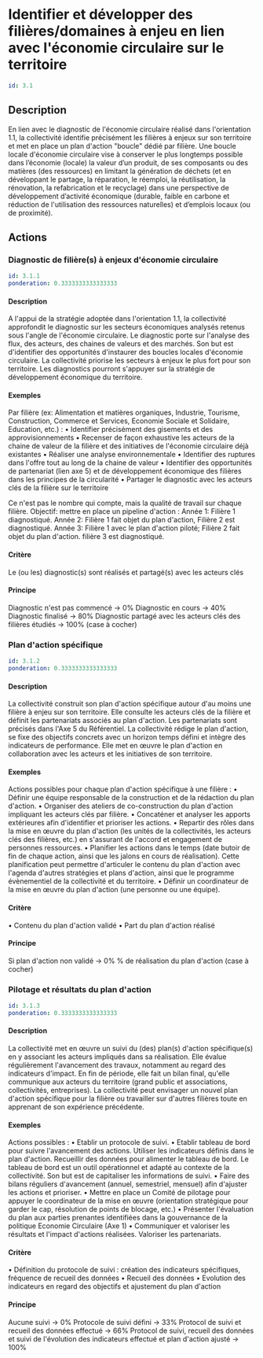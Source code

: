 # Identifier et développer des filières/domaines à enjeu en lien avec l'économie circulaire sur le territoire
```yaml
id: 3.1
```
## Description
En lien avec le diagnostic de l'économie circulaire réalisé dans l'orientation 1.1, la collectivité identifie précisément les filières à enjeux sur son territoire et met en place un plan d'action "boucle" dédié par filière. Une boucle locale d'économie circulaire vise à conserver le plus longtemps possible dans l’économie (locale) la valeur d’un produit, de ses composants ou des matières (des ressources) en limitant la génération de déchets (et en développant le partage, la réparation, le réemploi, la réutilisation, la rénovation, la refabrication et le recyclage) dans une perspective de développement d’activité économique  (durable, faible en carbone et réduction de l'utilisation des ressources naturelles) et d’emplois locaux (ou de proximité).

## Actions
### Diagnostic de filière(s) à enjeux d'économie circulaire
```yaml
id: 3.1.1
ponderation: 0.3333333333333333
```
#### Description
A l'appui de la stratégie adoptée dans l'orientation 1.1, la collectivité approfondit le diagnostic sur les secteurs économiques analysés retenus sous l'angle de l'économie circulaire. 
Le diagnostic porte sur l'analyse des flux, des acteurs, des chaines de valeurs et des marchés. Son but est d'identifier des opportunités d'instaurer des boucles locales d'économie circulaire.
La collectivité priorise les secteurs à enjeux le plus fort pour son territoire.
Les diagnostics pourront s'appuyer sur la stratégie de développement économique du territoire.

#### Exemples
Par filière (ex: Alimentation et matières organiques, Industrie, Tourisme, Construction, Commerce et Services, Economie Sociale et Solidaire, Education, etc.) :
• Identifier précisément des gisements et des approvisionnements
• Recenser de façon exhaustive les acteurs de la chaine de valeur de la filière et des initiatives de l'économie circulaire déjà existantes
• Réaliser une analyse environnementale
• Identifier des ruptures dans l'offre tout au long de la chaine de valeur
• Identifier des opportunités de partenariat (lien axe 5) et de développement économique des filières dans les principes de la circularité
• Partager le diagnostic avec les acteurs clés de la filière sur le territoire

Ce n'est pas le nombre qui compte, mais la qualité de travail sur chaque filière. Objectif: mettre en place un pipeline d'action : Année 1: Filière 1 diagnostiqué. Année 2: Filière 1 fait objet du plan d'action, Filière 2 est diagnostiqué. Année 3: Filière 1 avec le plan d'action piloté; Filière 2 fait objet du plan d'action. filière 3 est diagnostiqué.

#### Critère
Le (ou les) diagnostic(s) sont réalisés et partagé(s) avec les acteurs clés

#### Principe
Diagnostic n'est pas commencé → 0% 
Diagnostic en cours → 40%
Diagnostic finalisé → 80%
Diagnostic partagé avec les acteurs clés des filières étudiés → 100%
(case à cocher)


### Plan d'action spécifique
```yaml
id: 3.1.2
ponderation: 0.3333333333333333
```
#### Description
La collectivité construit son plan d'action spécifique autour d'au moins une filière à enjeu sur son territoire. Elle consulte les acteurs clés de la filière et définit les partenariats associés au plan d'action. Les partenariats sont précisés dans l'Axe 5 du Référentiel.
La collectivité rédige le plan d'action, se fixe des objectifs concrets avec un horizon temps défini et intègre des indicateurs de performance.
Elle met en œuvre le plan d'action en collaboration avec les acteurs et les initiatives de son territoire.

#### Exemples
Actions possibles pour chaque plan d'action spécifique à une filière :
• Définir une équipe responsable de la construction et de la rédaction du plan d'action.
• Organiser des ateliers de co-construction du plan d'action impliquant les acteurs clés par filière.
• Concaténer et analyser les apports extérieures afin d'identifier et prioriser les actions.
• Repartir des rôles dans la mise en œuvre du plan d'action (les unités de la collectivités, les acteurs clés des filières, etc.) en s'assurant de l'accord et engagement de personnes ressources.
• Planifier les actions dans le temps (date butoir de fin de chaque action, ainsi que les jalons en cours de réalisation). Cette planification peut permettre d'articuler le contenu du plan d'action avec l'agenda d'autres stratégies et plans d'action, ainsi que le programme évènementiel de la collectivité et du territoire.
• Définir un coordinateur de la mise en œuvre du plan d'action (une personne ou une équipe).

#### Critère
• Contenu du plan d'action validé
• Part du plan d'action réalisé

#### Principe
Si plan d'action non validé → 0% 
% de réalisation du plan d'action
(case à cocher)


### Pilotage et résultats du plan d'action
```yaml
id: 3.1.3
ponderation: 0.3333333333333333
```
#### Description
La collectivité met en œuvre un suivi du (des) plan(s) d'action spécifique(s) en y associant les acteurs impliqués dans sa réalisation. 
Elle évalue régulièrement l'avancement des travaux, notamment au regard des indicateurs d'impact.
En fin de période, elle fait un bilan final, qu'elle communique aux acteurs du territoire (grand public et associations, collectivités, entreprises). 
La collectivité peut envisager un nouvel plan d'action spécifique pour la filière ou travailler sur d'autres filières toute en apprenant de son expérience précédente.

#### Exemples
Actions possibles :
• Etablir un protocole de suivi.
• Etablir tableau de bord pour suivre l'avancement des actions. Utiliser les indicateurs définis dans le plan d'action. Recueillir des données pour alimenter le tableau de bord. Le tableau de bord est un outil opérationnel et adapté au contexte de la collectivité. Son but est de capitaliser les informations de suivi.
• Faire des bilans réguliers d'avancement (annuel, semestriel, mensuel) afin d'ajuster les actions et prioriser.
• Mettre en place un Comité de pilotage pour appuyer le coordinateur de la mise en œuvre (orientation stratégique pour garder le cap, résolution de points de blocage, etc.)
• Présenter l'évaluation du plan aux parties prenantes identifiées dans la gouvernance de la politique Economie Circulaire (Axe 1)
• Communiquer et valoriser les résultats et l'impact d'actions réalisées. Valoriser les partenariats.

#### Critère
• Définition du protocole de suivi : création des indicateurs spécifiques, fréquence de recueil des données
• Recueil des données
• Evolution des indicateurs en regard des objectifs et ajustement du plan d'action

#### Principe
Aucune suivi → 0%
Protocole de suivi défini → 33%
Protocol de suivi et  recueil des données effectué → 66%
Protocol de suivi,  recueil des données et suivi de l'évolution des indicateurs effectué et plan d'action ajusté → 100%



